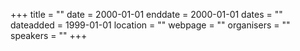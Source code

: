 +++
title = ""
date = 2000-01-01
enddate = 2000-01-01
dates = ""
dateadded = 1999-01-01
location = ""
webpage = ""
organisers = ""
speakers = ""
+++
